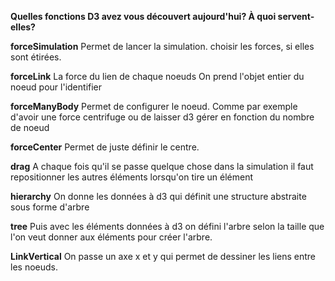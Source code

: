 __**Quelles fonctions D3 avez vous découvert aujourd'hui? À quoi servent-elles?**__

**forceSimulation**
Permet de lancer la simulation. choisir les forces, si elles sont étirées. 

**forceLink**
La force du lien de chaque noeuds
On prend l'objet entier du noeud pour l'identifier

**forceManyBody**
Permet de configurer le noeud. Comme par exemple d'avoir une force centrifuge ou de laisser d3 gérer en fonction du nombre de noeud

**forceCenter**
Permet de juste définir le centre.

**drag**
A chaque fois qu'il se passe quelque chose dans la simulation il faut repositionner les autres éléments lorsqu'on tire un élément

**hierarchy**
On donne les données à d3 qui définit une structure abstraite sous forme d'arbre

**tree**
Puis avec les éléments données à d3 on défini l'arbre selon la taille que l'on veut donner aux éléments pour créer l'arbre.

**LinkVertical**
On passe un axe x et y qui permet de dessiner les liens entre les noeuds.
